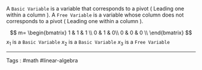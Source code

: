 A `Basic Variable` is a variable that corresponds to a pivot ( Leading one within a column ). 
A `Free Variable` is a variable whose column does not corresponds to a pivot ( Leading one within a column ). 

$$ m=
\begin{bmatrix} 
	1 & 1 & 1 \\
	0 & 1 & 0\\
	0 & 0 & 0 \\
	\end{bmatrix}
$$
$x_1$ is a `Basic Variable`
$x_2$ is a `Basic Variable`
$x_3$ is a `Free Variable`
____

Tags : #math #linear-algebra